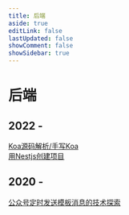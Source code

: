 ```yaml
---
title: 后端
aside: true
editLink: false
lastUpdated: false
showComment: false
showSidebar: true
---
```


# 后端

## 2022 -

<a-timeline mode="left" labelPosition="relative">
  <a-timeline-item label="2023-02-21">
    <div :style="{ marginBottom: '5px' }">
      <a href="./frontend/2022/02/09/koa源码分析">Koa源码解析/手写Koa</a>
    </div>
  </a-timeline-item>
  <a-timeline-item label="2023-07-17">
    <div :style="{ marginBottom: '5px' }">
      <a href="./frontend/2022/07/17/用Nestjs创建项目">用Nestjs创建项目</a>
    </div>
  </a-timeline-item>
</a-timeline>

## 2020 -

<a-timeline mode="left" labelPosition="relative">
  <a-timeline-item label="2023-07-17">
    <div :style="{ marginBottom: '5px' }">
      <a href="./frontend/2020/12/05/公众号定时发送模板消息的技术探索"
        >公众号定时发送模板消息的技术探索</a
      >
    </div>
  </a-timeline-item>
</a-timeline>
